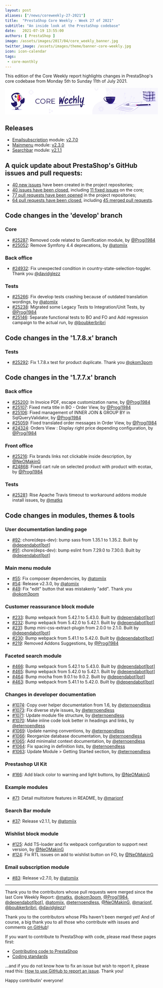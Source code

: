 ```yaml
---
layout: post
aliases: ["/news/coreweekly-27-2021"]
title:  "PrestaShop Core Weekly - Week 27 of 2021"
subtitle: "An inside look at the PrestaShop codebase"
date:   2021-07-19 13:55:00
authors: [ PrestaShop ]
image: /assets/images/2017/04/core_weekly_banner.jpg
twitter_image: /assets/images/theme/banner-core-weekly.jpg
icon: icon-calendar
tags:
 - core-monthly
---
```


This edition of the Core Weekly report highlights changes in PrestaShop's core codebase from Monday 5th to Sunday 11th of July 2021.

![Core Weekly banner](/assets/images/2018/12/banner-core-weekly.jpg)


## Releases

* [Emailsubscription](https://github.com/PrestaShop/ps_emailsubscription) module: [v2.7.0](https://github.com/PrestaShop/ps_emailsubscription/releases/tag/v2.7.0)
* [Mainmenu](https://github.com/PrestaShop/ps_mainmenu) module: [v2.3.0](https://github.com/PrestaShop/ps_mainmenu/releases/tag/v2.3.0)
* [Searchbar](https://github.com/PrestaShop/ps_searchbar) module: [v2.1.1](https://github.com/PrestaShop/ps_searchbar/releases/tag/v2.1.1)


## A quick update about PrestaShop's GitHub issues and pull requests:

- [40 new issues](https://github.com/search?q=org%3APrestaShop+is%3Apublic++-repo%3Aprestashop%2Fprestashop.github.io++is%3Aissue+created%3A2021-07-05..2021-07-11) have been created in the project repositories;
- [40 issues have been closed](https://github.com/search?q=org%3APrestaShop+is%3Apublic++-repo%3Aprestashop%2Fprestashop.github.io++is%3Aissue+closed%3A2021-07-05..2021-07-11), including [11 fixed issues](https://github.com/search?q=org%3APrestaShop+is%3Apublic++-repo%3Aprestashop%2Fprestashop.github.io++is%3Aissue+label%3Afixed+closed%3A2021-07-05..2021-07-11) on the core;
- [77 pull requests have been opened](https://github.com/search?q=org%3APrestaShop+is%3Apublic++-repo%3Aprestashop%2Fprestashop.github.io++is%3Apr+created%3A2021-07-05..2021-07-11) in the project repositories;
- [64 pull requests have been closed](https://github.com/search?q=org%3APrestaShop+is%3Apublic++-repo%3Aprestashop%2Fprestashop.github.io++is%3Apr+closed%3A2021-07-05..2021-07-11), including [45 merged pull requests](https://github.com/search?q=org%3APrestaShop+is%3Apublic++-repo%3Aprestashop%2Fprestashop.github.io++is%3Apr+merged%3A2021-07-05..2021-07-11).



## Code changes in the 'develop' branch


### Core
* [#25287](https://github.com/PrestaShop/PrestaShop/pull/25287): Removed code related to Gamification module, by [@Progi1984](https://github.com/Progi1984)
* [#25052](https://github.com/PrestaShop/PrestaShop/pull/25052): Remove Symfony 4.4 deprecations, by [@atomiix](https://github.com/atomiix)


### Back office
* [#24932](https://github.com/PrestaShop/PrestaShop/pull/24932): Fix unexpected condition in country-state-selection-toggler. Thank you [@davidglezz](https://github.com/davidglezz)


### Tests
* [#25266](https://github.com/PrestaShop/PrestaShop/pull/25266): Fix develop tests crashing because of outdated translation wordings, by [@atomiix](https://github.com/atomiix)
* [#25238](https://github.com/PrestaShop/PrestaShop/pull/25238): Migrated some Legacy Tests to Integration/Unit Tests, by [@Progi1984](https://github.com/Progi1984)
* [#25146](https://github.com/PrestaShop/PrestaShop/pull/25146): Separate functional tests to BO and FO and Add regression campaign to the actual run, by [@boubkerbribri](https://github.com/boubkerbribri)


## Code changes in the '1.7.8.x' branch


### Tests
* [#25292](https://github.com/PrestaShop/PrestaShop/pull/25292): Fix 1.7.8.x test for product duplicate. Thank you [@okom3pom](https://github.com/okom3pom)


## Code changes in the '1.7.7.x' branch


### Back office
* [#25200](https://github.com/PrestaShop/PrestaShop/pull/25200): In Invoice PDF, escape customization name, by [@Progi1984](https://github.com/Progi1984)
* [#25107](https://github.com/PrestaShop/PrestaShop/pull/25107): Fixed meta title in BO - Order View, by [@Progi1984](https://github.com/Progi1984)
* [#25106](https://github.com/PrestaShop/PrestaShop/pull/25106): Fixed management of INNER JOIN & GROUP BY in SqlQueryValidator, by [@Progi1984](https://github.com/Progi1984)
* [#25059](https://github.com/PrestaShop/PrestaShop/pull/25059): Fixed translated order messages in Order View, by [@Progi1984](https://github.com/Progi1984)
* [#24324](https://github.com/PrestaShop/PrestaShop/pull/24324): Orders View : Display right price depending configuration, by [@Progi1984](https://github.com/Progi1984)


### Front office
* [#25216](https://github.com/PrestaShop/PrestaShop/pull/25216): Fix brands links not clickable inside description, by [@NeOMakinG](https://github.com/NeOMakinG)
* [#24868](https://github.com/PrestaShop/PrestaShop/pull/24868): Fixed cart rule on selected product with product with ecotax, by [@Progi1984](https://github.com/Progi1984)


### Tests
* [#25281](https://github.com/PrestaShop/PrestaShop/pull/25281): Rise Apache Travis timeout to workaround addons module install issues, by [@matks](https://github.com/matks)


## Code changes in modules, themes & tools


### User documentation landing page
* [#92](https://github.com/PrestaShop/user-documentation-landing/pull/92): chore(deps-dev): bump sass from 1.35.1 to 1.35.2. Built by [@dependabot[bot]](https://github.com/apps/dependabot)
* [#91](https://github.com/PrestaShop/user-documentation-landing/pull/91): chore(deps-dev): bump eslint from 7.29.0 to 7.30.0. Built by [@dependabot[bot]](https://github.com/apps/dependabot)


### Main menu module
* [#55](https://github.com/PrestaShop/ps_mainmenu/pull/55): Fix composer dependencies, by [@atomiix](https://github.com/atomiix)
* [#54](https://github.com/PrestaShop/ps_mainmenu/pull/54): Release v2.3.0, by [@atomiix](https://github.com/atomiix)
* [#49](https://github.com/PrestaShop/ps_mainmenu/pull/49): Fix "edit" button that was mistakenly "add". Thank you [@okom3pom](https://github.com/okom3pom)


### Customer reassurance block module
* [#233](https://github.com/PrestaShop/blockreassurance/pull/233): Bump webpack from 5.42.1 to 5.43.0. Built by [@dependabot[bot]](https://github.com/apps/dependabot)
* [#232](https://github.com/PrestaShop/blockreassurance/pull/232): Bump webpack from 5.42.0 to 5.42.1. Built by [@dependabot[bot]](https://github.com/apps/dependabot)
* [#231](https://github.com/PrestaShop/blockreassurance/pull/231): Bump mini-css-extract-plugin from 2.0.0 to 2.1.0. Built by [@dependabot[bot]](https://github.com/apps/dependabot)
* [#230](https://github.com/PrestaShop/blockreassurance/pull/230): Bump webpack from 5.41.1 to 5.42.0. Built by [@dependabot[bot]](https://github.com/apps/dependabot)
* [#219](https://github.com/PrestaShop/blockreassurance/pull/219): Removed Addons Suggestions, by [@Progi1984](https://github.com/Progi1984)


### Faceted search module
* [#466](https://github.com/PrestaShop/ps_facetedsearch/pull/466): Bump webpack from 5.42.1 to 5.43.0. Built by [@dependabot[bot]](https://github.com/apps/dependabot)
* [#465](https://github.com/PrestaShop/ps_facetedsearch/pull/465): Bump webpack from 5.42.0 to 5.42.1. Built by [@dependabot[bot]](https://github.com/apps/dependabot)
* [#464](https://github.com/PrestaShop/ps_facetedsearch/pull/464): Bump mocha from 9.0.1 to 9.0.2. Built by [@dependabot[bot]](https://github.com/apps/dependabot)
* [#463](https://github.com/PrestaShop/ps_facetedsearch/pull/463): Bump webpack from 5.41.1 to 5.42.0. Built by [@dependabot[bot]](https://github.com/apps/dependabot)


### Changes in developer documentation
* [#1074](https://github.com/PrestaShop/docs/pull/1074): Copy over helper documentation from 1.6, by [@eternoendless](https://github.com/eternoendless)
* [#1073](https://github.com/PrestaShop/docs/pull/1073): Fix diverse style issues, by [@eternoendless](https://github.com/eternoendless)
* [#1071](https://github.com/PrestaShop/docs/pull/1071): Update module file structure, by [@eternoendless](https://github.com/eternoendless)
* [#1070](https://github.com/PrestaShop/docs/pull/1070): Make inline code look better in headings and links, by [@eternoendless](https://github.com/eternoendless)
* [#1069](https://github.com/PrestaShop/docs/pull/1069): Update naming conventions, by [@eternoendless](https://github.com/eternoendless)
* [#1066](https://github.com/PrestaShop/docs/pull/1066): Reorganize database documentation, by [@eternoendless](https://github.com/eternoendless)
* [#1065](https://github.com/PrestaShop/docs/pull/1065): Add minimalist context documentation, by [@eternoendless](https://github.com/eternoendless)
* [#1064](https://github.com/PrestaShop/docs/pull/1064): Fix spacing in definition lists, by [@eternoendless](https://github.com/eternoendless)
* [#1063](https://github.com/PrestaShop/docs/pull/1063): Update Module > Getting Started section, by [@eternoendless](https://github.com/eternoendless)


### Prestashop UI Kit
* [#166](https://github.com/PrestaShop/prestashop-ui-kit/pull/166): Add black color to warning and light buttons, by [@NeOMakinG](https://github.com/NeOMakinG)


### Example modules
* [#71](https://github.com/PrestaShop/example-modules/pull/71): Detail multistore features in README, by [@marionf](https://github.com/marionf)


### Search Bar module
* [#37](https://github.com/PrestaShop/ps_searchbar/pull/37): Release v2.1.1, by [@atomiix](https://github.com/atomiix)


### Wishlist block module
* [#125](https://github.com/PrestaShop/blockwishlist/pull/125): Add TS-loader and fix webpack configuration to support next version, by [@NeOMakinG](https://github.com/NeOMakinG)
* [#124](https://github.com/PrestaShop/blockwishlist/pull/124): Fix RTL issues on add to wishlist button on FO, by [@NeOMakinG](https://github.com/NeOMakinG)


### Email subscription module
* [#83](https://github.com/PrestaShop/ps_emailsubscription/pull/83): Release v2.7.0, by [@atomiix](https://github.com/atomiix)


<hr />

Thank you to the contributors whose pull requests were merged since the last Core Weekly Report: [@matks](https://github.com/matks), [@okom3pom](https://github.com/okom3pom), [@Progi1984](https://github.com/Progi1984), [@dependabot[bot]](https://github.com/apps/dependabot), [@atomiix](https://github.com/atomiix), [@eternoendless](https://github.com/eternoendless), [@NeOMakinG](https://github.com/NeOMakinG), [@marionf](https://github.com/marionf), [@boubkerbribri](https://github.com/boubkerbribri), [@davidglezz](https://github.com/davidglezz)!

Thank you to the contributors whose PRs haven't been merged yet! And of course, a big thank you to all those who contribute with issues and comments [on GitHub](https://github.com/PrestaShop/PrestaShop)!

If you want to contribute to PrestaShop with code, please read these pages first:

 * [Contributing code to PrestaShop](https://devdocs.prestashop.com/1.7/contribute/contribution-guidelines/)
 * [Coding standards](https://devdocs.prestashop.com/1.7/development/coding-standards/)

...and if you do not know how to fix an issue but wish to report it, please read this: [How to use GitHub to report an issue](https://devdocs.prestashop.com/1.7/contribute/contribute-reporting-issues/). Thank you!

Happy contributin' everyone!
